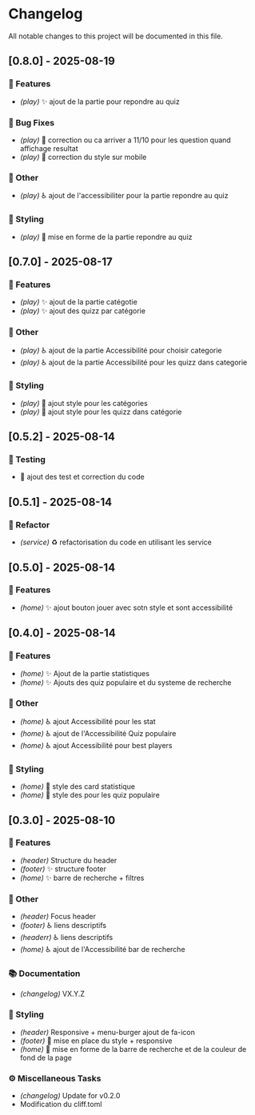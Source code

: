 # Changelog

All notable changes to this project will be documented in this file.

## [0.8.0] - 2025-08-19

### 🚀 Features

- *(play)* :sparkles: ajout de la partie pour repondre au quiz

### 🐛 Bug Fixes

- *(play)* :bug: correction ou ca arriver a 11/10 pour les question quand affichage resultat
- *(play)* :bug: correction du style sur mobile

### 💼 Other

- *(play)* :wheelchair: ajout de l'accessibiliter pour la partie repondre au quiz

### 🎨 Styling

- *(play)* :lipstick: mise en forme de la partie repondre au quiz

## [0.7.0] - 2025-08-17

### 🚀 Features

- *(play)* :sparkles: ajout de la partie catégotie
- *(play)* :sparkles: ajout des quizz par catégorie

### 💼 Other

- *(play)* :wheelchair: ajout de la partie Accessibilité pour choisir categorie
- *(play)* :wheelchair: ajout de la partie Accessibilité pour les quizz dans categorie

### 🎨 Styling

- *(play)* :lipstick: ajout style pour les catégories
- *(play)* :lipstick: ajout style pour les quizz dans catégorie

## [0.5.2] - 2025-08-14

### 🧪 Testing

- :test_tube: ajout des test et correction du code

## [0.5.1] - 2025-08-14

### 🚜 Refactor

- *(service)* :recycle: refactorisation du code en utilisant les service

## [0.5.0] - 2025-08-14

### 🚀 Features

- *(home)* :sparkles: ajout bouton jouer avec sotn style et sont accessibilité

## [0.4.0] - 2025-08-14

### 🚀 Features

- *(home)* :sparkles: Ajout de la partie statistiques
- *(home)* :sparkles: Ajouts des quiz populaire et du systeme de recherche

### 💼 Other

- *(home)* :wheelchair: ajout Accessibilité pour les stat
- *(home)* :wheelchair: ajout de l'Accessibilité Quiz populaire
- *(home)* :wheelchair: ajout Accessibilité pour best players

### 🎨 Styling

- *(home)* :lipstick: style des card statistique
- *(home)* :lipstick: style des pour les quiz populaire

## [0.3.0] - 2025-08-10

### 🚀 Features

- *(header)* Structure du header
- *(footer)* :sparkles: structure footer
- *(home)* :sparkles: barre de recherche + filtres

### 💼 Other

- *(header)* Focus header
- *(footer)* :wheelchair: liens descriptifs
- *(headerr)* :wheelchair: liens descriptifs
- *(home)* :wheelchair: ajout de l'Accessibilité bar de recherche

### 📚 Documentation

- *(changelog)* VX.Y.Z

### 🎨 Styling

- *(header)* Responsive + menu-burger ajout de fa-icon
- *(footer)* :lipstick: mise en place du style  + responsive
- *(home)* :lipstick: mise en forme de la barre de recherche et de la couleur de fond de la page

### ⚙️ Miscellaneous Tasks

- *(changelog)* Update for v0.2.0
- Modification du cliff.toml

<!-- generated by git-cliff -->

